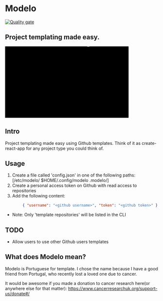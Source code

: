 # Modelo
[![Quality gate](https://sonarcloud.io/api/project_badges/quality_gate?project=ptrkrlsrd_modelo)](https://sonarcloud.io/dashboard?id=ptrkrlsrd_modelo)
## Project templating made easy. 

![](recorded.gif)

## Intro
Project templating made easy using Github templates. Think of it as create-react-app for any project type you could think of.

## Usage
1. Create a file called 'config.json' in one of the following paths: [/etc/modelo/ $HOME/.config/modelo .modelo/]
2. Create a personal access token on Github with read access to repositories
3. Add the following content: 
``` json
        { "username": "<github username>", "token": "<github token>" } 
```
* Note: Only 'template repositories' will be listed in the CLI

## TODO
* Allow users to use other Github users templates

## What does Modelo mean?
Modelo is Portuguese for template. I chose the name because I have a good friend from Portugal, who recently lost a loved one due to cancer.

It would be awesome if you made a donation to cancer research here(or anywhere else for that matter): https://www.cancerresearchuk.org/support-us/donate#/
